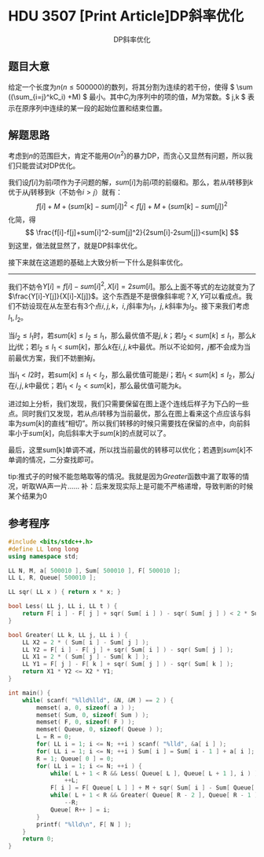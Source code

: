 # HDU 3507 [Print Article]DP斜率优化

<center>DP斜率优化</center>

## 题目大意

给定一个长度为$n(n \leqslant 500000)$的数列，将其分割为连续的若干份，使得 $ \sum ((\sum_{i=j}^kC_i) +M) $ 最小。其中$C_i$为序列中的项的值，$M$为常数。$ j,k $ 表示在原序列中连续的某一段的起始位置和结束位置。

## 解题思路

考虑到$n$的范围巨大，肯定不能用$O(n^2)$的暴力DP，而贪心又显然有问题，所以我们只能尝试对DP优化。

我们设$f[i]$为前$i$项作为子问题的解，$sum[i]$为前$i$项的前缀和。那么，若从$i$转移到$k$优于从$j$转移到$k$（不妨令$i > j$）就有：
$$
f[i]+M+(sum[k]-sum[i])^2 < f[j]+M+(sum[k]-sum[j])^2
$$
化简，得
$$
\frac{f[i]-f[j]+sum[i]^2-sum[j]^2}{2sum[i]-2sum[j]}<sum[k]
$$
到这里，做法就显然了，就是DP斜率优化。

接下来就在这道题的基础上大致分析一下什么是斜率优化。

------

我们不妨令$Y[i]=f[i]-sum[i]^2,X[i]=2sum[i]$。那么上面不等式的左边就变为了$\frac{Y[i]-Y[j]}{X[i]-X[j]}$。这个东西是不是很像斜率呢？$X,Y$可以看成点。我们不妨设现在从左至右有$3$个点$i,j,k$，$i,j$斜率为$l_1$，$j,k$斜率为$l_2$。接下来我们考虑$l_1,l_2$。

当$l_2 \leqslant l_1$时，若$sum[k] \leqslant l_2 \leqslant l_1$，那么最优值不是$j,k$；若$l_2 < sum[k] \leqslant l_1$，那么$k$比$j$优；若$l_2 \leqslant l_1 < sum[k]$，那么$k$在$i,j,k$中最优。所以不论如何，$j$都不会成为当前最优方案，我们不妨删掉$j$。

当$l_1 < l2$时，若$sum[k] \leqslant l_1 < l_2$，那么最优值可能是$i$；若$l_1 < sum[k] \leqslant l_2$，那么$j$在$i,j,k$中最优；若$l_1 < l_2 < sum[k]$，那么最优值可能为$k$。

进过如上分析，我们发现，我们只需要保留在图上逐个连线后样子为下凸的一些点。同时我们又发现，若从点$i$转移为当前最优，那么在图上看来这个点应该与斜率为$sum[k]$的直线“相切”。所以我们转移的时候只需要找在保留的点中，向前斜率小于$sum[k]$，向后斜率大于$sum[k]$的点就可以了。

最后，这里sum[k]单调不减，所以找当前最优的转移可以优化；若遇到$sum[k]$不单调的情况，二分查找即可。

tip:推式子的时候不能忽略取等的情况。我就是因为$Greater$函数中漏了取等的情况，听取WA声一片……
补：后来发现实际上是可能不严格递增，导致判断的时候某个结果为$0$



## 参考程序



```C++
#include <bits/stdc++.h>
#define LL long long
using namespace std;

LL N, M, a[ 500010 ], Sum[ 500010 ], F[ 500010 ];
LL L, R, Queue[ 500010 ];

LL sqr( LL x ) { return x * x; }

bool Less( LL j, LL i, LL t ) {
    return F[ i ] - F[ j ] + sqr( Sum[ i ] ) - sqr( Sum[ j ] ) < 2 * Sum[ t ] * ( Sum[ i ] - Sum[ j ] );
}

bool Greater( LL k, LL j, LL i ) {
    LL X2 = 2 * ( Sum[ i ] - Sum[ j ] );
    LL Y2 = F[ i ] - F[ j ] + sqr( Sum[ i ] ) - sqr( Sum[ j ] );
    LL X1 = 2 * ( Sum[ j ] - Sum[ k ] );
    LL Y1 = F[ j ] - F[ k ] + sqr( Sum[ j ] ) - sqr( Sum[ k ] );
    return X1 * Y2 <= X2 * Y1;
}

int main() {
    while( scanf( "%lld%lld", &N, &M ) == 2 ) {
        memset( a, 0, sizeof( a ) );
        memset( Sum, 0, sizeof( Sum ) );
        memset( F, 0, sizeof( F ) );
        memset( Queue, 0, sizeof( Queue ) );
        L = R = 0;
    	for( LL i = 1; i <= N; ++i ) scanf( "%lld", &a[ i ] );
    	for( LL i = 1; i <= N; ++i ) Sum[ i ] = Sum[ i - 1 ] + a[ i ];
    	R = 1; Queue[ 0 ] = 0;
        for( LL i = 1; i <= N; ++i ) {
            while( L + 1 < R && Less( Queue[ L ], Queue[ L + 1 ], i ) )
                ++L;
            F[ i ] = F[ Queue[ L ] ] + M + sqr( Sum[ i ] - Sum[ Queue[ L ] ] );
            while( L + 1 < R && Greater( Queue[ R - 2 ], Queue[ R - 1 ], i ) )
                --R;
            Queue[ R++ ] = i;
        }
        printf( "%lld\n", F[ N ] );
    }
    return 0;
}
```